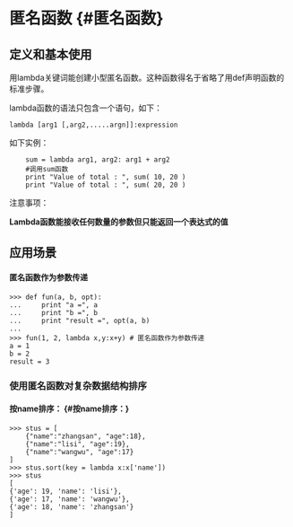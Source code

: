 # 匿名函数 {#匿名函数}

## 定义和基本使用

用lambda关键词能创建小型匿名函数。这种函数得名于省略了用def声明函数的标准步骤。

lambda函数的语法只包含一个语句，如下：

```
lambda [arg1 [,arg2,.....argn]]:expression
```

如下实例：

```
    sum = lambda arg1, arg2: arg1 + arg2
    #调用sum函数
    print "Value of total : ", sum( 10, 20 )
    print "Value of total : ", sum( 20, 20 )
```

注意事项：

**Lambda函数能接收任何数量的参数但只能返回一个表达式的值**

## 应用场景

#### 匿名函数作为参数传递

```
>>> def fun(a, b, opt):
...     print "a =", a
...     print "b =", b
...     print "result =", opt(a, b)
...
>>> fun(1, 2, lambda x,y:x+y) # 匿名函数作为参数传递
a = 1
b = 2
result = 3
```

### 使用匿名函数对复杂数据结构排序

#### 按name排序： {#按name排序：}

```
>>> stus = [
    {"name":"zhangsan", "age":18}, 
    {"name":"lisi", "age":19}, 
    {"name":"wangwu", "age":17}
]
>>> stus.sort(key = lambda x:x['name'])
>>> stus
[
{'age': 19, 'name': 'lisi'}, 
{'age': 17, 'name': 'wangwu'}, 
{'age': 18, 'name': 'zhangsan'}
]
```



